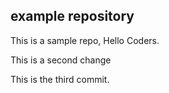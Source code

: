 ## example repository
This is a sample repo, Hello Coders.

This is a second change

This is the third commit.

 